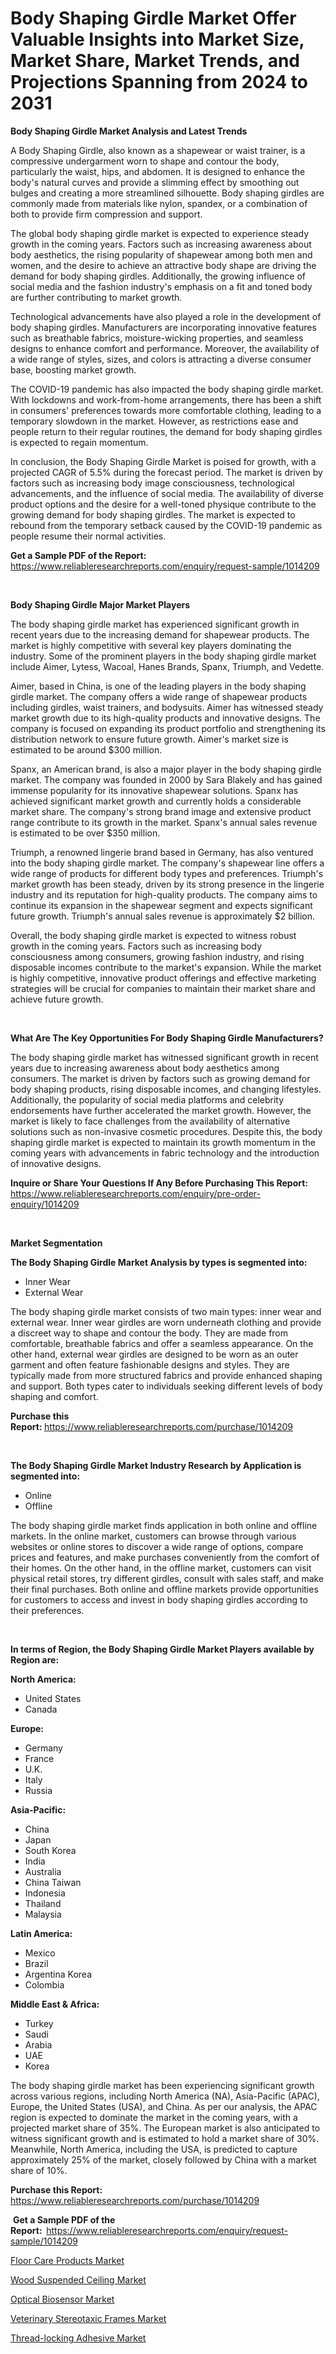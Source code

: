 <p><h1>Body Shaping Girdle Market Offer Valuable Insights into Market Size, Market Share, Market Trends, and Projections Spanning from 2024 to 2031</h1></p><p><strong>Body Shaping Girdle Market Analysis and Latest Trends</strong></p>
<p><p>A Body Shaping Girdle, also known as a shapewear or waist trainer, is a compressive undergarment worn to shape and contour the body, particularly the waist, hips, and abdomen. It is designed to enhance the body's natural curves and provide a slimming effect by smoothing out bulges and creating a more streamlined silhouette. Body shaping girdles are commonly made from materials like nylon, spandex, or a combination of both to provide firm compression and support.</p><p>The global body shaping girdle market is expected to experience steady growth in the coming years. Factors such as increasing awareness about body aesthetics, the rising popularity of shapewear among both men and women, and the desire to achieve an attractive body shape are driving the demand for body shaping girdles. Additionally, the growing influence of social media and the fashion industry's emphasis on a fit and toned body are further contributing to market growth.</p><p>Technological advancements have also played a role in the development of body shaping girdles. Manufacturers are incorporating innovative features such as breathable fabrics, moisture-wicking properties, and seamless designs to enhance comfort and performance. Moreover, the availability of a wide range of styles, sizes, and colors is attracting a diverse consumer base, boosting market growth.</p><p>The COVID-19 pandemic has also impacted the body shaping girdle market. With lockdowns and work-from-home arrangements, there has been a shift in consumers' preferences towards more comfortable clothing, leading to a temporary slowdown in the market. However, as restrictions ease and people return to their regular routines, the demand for body shaping girdles is expected to regain momentum.</p><p>In conclusion, the Body Shaping Girdle Market is poised for growth, with a projected CAGR of 5.5% during the forecast period. The market is driven by factors such as increasing body image consciousness, technological advancements, and the influence of social media. The availability of diverse product options and the desire for a well-toned physique contribute to the growing demand for body shaping girdles. The market is expected to rebound from the temporary setback caused by the COVID-19 pandemic as people resume their normal activities.</p></p>
<p><strong>Get a Sample PDF of the Report:&nbsp;</strong> <a href="https://www.reliableresearchreports.com/enquiry/request-sample/1014209">https://www.reliableresearchreports.com/enquiry/request-sample/1014209</a></p>
<p>&nbsp;</p>
<p><strong>Body Shaping Girdle Major Market Players</strong></p>
<p><p>The body shaping girdle market has experienced significant growth in recent years due to the increasing demand for shapewear products. The market is highly competitive with several key players dominating the industry. Some of the prominent players in the body shaping girdle market include Aimer, Lytess, Wacoal, Hanes Brands, Spanx, Triumph, and Vedette.</p><p>Aimer, based in China, is one of the leading players in the body shaping girdle market. The company offers a wide range of shapewear products including girdles, waist trainers, and bodysuits. Aimer has witnessed steady market growth due to its high-quality products and innovative designs. The company is focused on expanding its product portfolio and strengthening its distribution network to ensure future growth. Aimer's market size is estimated to be around $300 million.</p><p>Spanx, an American brand, is also a major player in the body shaping girdle market. The company was founded in 2000 by Sara Blakely and has gained immense popularity for its innovative shapewear solutions. Spanx has achieved significant market growth and currently holds a considerable market share. The company's strong brand image and extensive product range contribute to its growth in the market. Spanx's annual sales revenue is estimated to be over $350 million.</p><p>Triumph, a renowned lingerie brand based in Germany, has also ventured into the body shaping girdle market. The company's shapewear line offers a wide range of products for different body types and preferences. Triumph's market growth has been steady, driven by its strong presence in the lingerie industry and its reputation for high-quality products. The company aims to continue its expansion in the shapewear segment and expects significant future growth. Triumph's annual sales revenue is approximately $2 billion.</p><p>Overall, the body shaping girdle market is expected to witness robust growth in the coming years. Factors such as increasing body consciousness among consumers, growing fashion industry, and rising disposable incomes contribute to the market's expansion. While the market is highly competitive, innovative product offerings and effective marketing strategies will be crucial for companies to maintain their market share and achieve future growth.</p></p>
<p>&nbsp;</p>
<p><strong>What Are The Key Opportunities For Body Shaping Girdle Manufacturers?</strong></p>
<p><p>The body shaping girdle market has witnessed significant growth in recent years due to increasing awareness about body aesthetics among consumers. The market is driven by factors such as growing demand for body shaping products, rising disposable incomes, and changing lifestyles. Additionally, the popularity of social media platforms and celebrity endorsements have further accelerated the market growth. However, the market is likely to face challenges from the availability of alternative solutions such as non-invasive cosmetic procedures. Despite this, the body shaping girdle market is expected to maintain its growth momentum in the coming years with advancements in fabric technology and the introduction of innovative designs.</p></p>
<p><strong>Inquire or Share Your Questions If Any Before Purchasing This Report:</strong> <a href="https://www.reliableresearchreports.com/enquiry/pre-order-enquiry/1014209">https://www.reliableresearchreports.com/enquiry/pre-order-enquiry/1014209</a></p>
<p>&nbsp;</p>
<p><strong>Market Segmentation</strong></p>
<p><strong>The Body Shaping Girdle Market Analysis by types is segmented into:</strong></p>
<p><ul><li>Inner Wear</li><li>External Wear</li></ul></p>
<p><p>The body shaping girdle market consists of two main types: inner wear and external wear. Inner wear girdles are worn underneath clothing and provide a discreet way to shape and contour the body. They are made from comfortable, breathable fabrics and offer a seamless appearance. On the other hand, external wear girdles are designed to be worn as an outer garment and often feature fashionable designs and styles. They are typically made from more structured fabrics and provide enhanced shaping and support. Both types cater to individuals seeking different levels of body shaping and comfort.</p></p>
<p><strong>Purchase this Report:&nbsp;</strong><a href="https://www.reliableresearchreports.com/purchase/1014209">https://www.reliableresearchreports.com/purchase/1014209</a></p>
<p>&nbsp;</p>
<p><strong>The Body Shaping Girdle Market Industry Research by Application is segmented into:</strong></p>
<p><ul><li>Online</li><li>Offline</li></ul></p>
<p><p>The body shaping girdle market finds application in both online and offline markets. In the online market, customers can browse through various websites or online stores to discover a wide range of options, compare prices and features, and make purchases conveniently from the comfort of their homes. On the other hand, in the offline market, customers can visit physical retail stores, try different girdles, consult with sales staff, and make their final purchases. Both online and offline markets provide opportunities for customers to access and invest in body shaping girdles according to their preferences.</p></p>
<p>&nbsp;</p>
<p><strong>In terms of Region, the Body Shaping Girdle Market Players available by Region are:</strong></p>
<p>
    <p> <strong> North America: </strong>
        <ul>
            <li>United States</li>
            <li>Canada</li>
        </ul>
        </p> 
    <p> <strong> Europe: </strong>
        <ul>
            <li>Germany</li>
            <li>France</li>
            <li>U.K.</li>
            <li>Italy</li>
            <li>Russia</li>
        </ul>
        </p> 
    <p> <strong> Asia-Pacific: </strong>
        <ul>
            <li>China</li>
            <li>Japan</li>
            <li>South Korea</li>
            <li>India</li>
            <li>Australia</li>
            <li>China Taiwan</li>
            <li>Indonesia</li>
            <li>Thailand</li>
            <li>Malaysia</li>
        </ul>
        </p> 
    <p> <strong> Latin America: </strong>
        <ul>
            <li>Mexico</li>
            <li>Brazil</li>
            <li>Argentina Korea</li>
            <li>Colombia</li>
        </ul>
        </p> 
    <p> <strong> Middle East & Africa: </strong>
        <ul>
            <li>Turkey</li>
            <li>Saudi</li>
            <li>Arabia</li>
            <li>UAE</li>
            <li>Korea</li>
        </ul>
    </p>
    </p>
<p><p>The body shaping girdle market has been experiencing significant growth across various regions, including North America (NA), Asia-Pacific (APAC), Europe, the United States (USA), and China. As per our analysis, the APAC region is expected to dominate the market in the coming years, with a projected market share of 35%. The European market is also anticipated to witness significant growth and is estimated to hold a market share of 30%. Meanwhile, North America, including the USA, is predicted to capture approximately 25% of the market, closely followed by China with a market share of 10%.</p></p>
<p><strong>Purchase this Report: </strong><a href="https://www.reliableresearchreports.com/purchase/1014209">https://www.reliableresearchreports.com/purchase/1014209</a></p>
<p>&nbsp;<strong>Get a Sample PDF of the Report:&nbsp;&nbsp;</strong><a href="https://www.reliableresearchreports.com/enquiry/request-sample/1014209">https://www.reliableresearchreports.com/enquiry/request-sample/1014209</a></p>
<p><strong></strong></p>
<p><p><a href="https://github.com/jonneygiverf/Market-Research-Report-List-2/blob/main/floor-care-products-market.md">Floor Care Products Market</a></p><p><a href="https://github.com/prosalinda88/Market-Research-Report-List-2/blob/main/wood-suspended-ceiling-market.md">Wood Suspended Ceiling Market</a></p><p><a href="https://www.linkedin.com/pulse/optical-biosensor-market-size-growth-outlook-from-2024-gvfze?trackingId=NxbCa%2FAwSAew2RrXSeQ6xA%3D%3D">Optical Biosensor Market</a></p><p><a href="https://www.linkedin.com/pulse/veterinary-stereotaxic-frames-market-analysis-examines-its-scope-y5wwe?trackingId=qmD24fd9RC6Q1FMaMLSa4w%3D%3D">Veterinary Stereotaxic Frames Market</a></p><p><a href="https://medium.com/@darrensipes2023/thread-locking-adhesive-market-report-reveals-the-latest-trends-and-growth-opportunities-of-this-18b341c1af58">Thread-locking Adhesive Market</a></p></p>